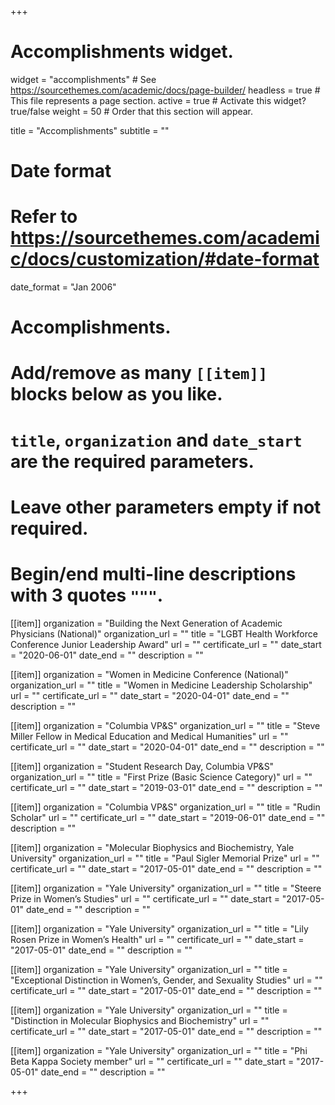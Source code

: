 +++
# Accomplishments widget.
widget = "accomplishments"  # See https://sourcethemes.com/academic/docs/page-builder/
headless = true  # This file represents a page section.
active = true  # Activate this widget? true/false
weight = 50  # Order that this section will appear.

title = "Accomplish&shy;ments"
subtitle = ""

# Date format
#   Refer to https://sourcethemes.com/academic/docs/customization/#date-format
date_format = "Jan 2006"

# Accomplishments.
#   Add/remove as many `[[item]]` blocks below as you like.
#   `title`, `organization` and `date_start` are the required parameters.
#   Leave other parameters empty if not required.
#   Begin/end multi-line descriptions with 3 quotes `"""`.

[[item]]
  organization = "Building the Next Generation of Academic Physicians (National)"
  organization_url = ""
  title = "LGBT Health Workforce Conference Junior Leadership Award"
  url = ""
  certificate_url = ""
  date_start = "2020-06-01"
  date_end = ""
  description = ""

[[item]]
  organization = "Women in Medicine Conference (National)"
  organization_url = ""
  title = "Women in Medicine Leadership Scholarship"
  url = ""
  certificate_url = ""
  date_start = "2020-04-01"
  date_end = ""
  description = ""
  
[[item]]
  organization = "Columbia VP&S"
  organization_url = ""
  title = "Steve Miller Fellow in Medical Education and Medical Humanities"
  url = ""
  certificate_url = ""
  date_start = "2020-04-01"
  date_end = ""
  description = ""
  
[[item]]
  organization = "Student Research Day, Columbia VP&S"
  organization_url = ""
  title = "First Prize (Basic Science Category)"
  url = ""
  certificate_url = ""
  date_start = "2019-03-01"
  date_end = ""
  description = ""  
  
[[item]]
  organization = "Columbia VP&S"
  organization_url = ""
  title = "Rudin Scholar"
  url = ""
  certificate_url = ""
  date_start = "2019-06-01"
  date_end = ""
  description = "" 
   
[[item]]
  organization = "Molecular Biophysics and Biochemistry, Yale University"
  organization_url = ""
  title = "Paul Sigler Memorial Prize"
  url = ""
  certificate_url = ""
  date_start = "2017-05-01"
  date_end = ""
  description = "" 
  
[[item]]
  organization = "Yale University"
  organization_url = ""
  title = "Steere Prize in Women’s Studies"
  url = ""
  certificate_url = ""
  date_start = "2017-05-01"
  date_end = ""
  description = ""   

[[item]]
  organization = "Yale University"
  organization_url = ""
  title = "Lily Rosen Prize in Women’s Health"
  url = ""
  certificate_url = ""
  date_start = "2017-05-01"
  date_end = ""
  description = "" 
  
[[item]]
  organization = "Yale University"
  organization_url = ""
  title = "Exceptional Distinction in Women’s, Gender, and Sexuality Studies"
  url = ""
  certificate_url = ""
  date_start = "2017-05-01"
  date_end = ""
  description = "" 

[[item]]
  organization = "Yale University"
  organization_url = ""
  title = "Distinction in Molecular Biophysics and Biochemistry"
  url = ""
  certificate_url = ""
  date_start = "2017-05-01"
  date_end = ""
  description = ""
  
[[item]]
  organization = "Yale University"
  organization_url = ""
  title = "Phi Beta Kappa Society member"
  url = ""
  certificate_url = ""
  date_start = "2017-05-01"
  date_end = ""
  description = ""


+++

